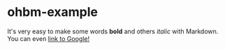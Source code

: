 # ohbm-example
It's very easy to make some words **bold** and others *italic* with Markdown. You can even [link to Google!](http://google.com)
